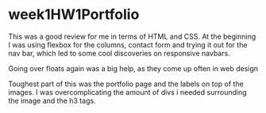 # week1HW1Portfolio

This was a good review for me in terms of HTML and CSS.  At the beginning I was
using flexbox for the columns, contact form and trying it out for the nav bar,
which led to some cool discoveries on responsive navbars.

Going over floats again was a big help, as they come up often in web design

Toughest part of this was the portfolio page and the labels on top of the
images.  I was overcomplicating the amount of divs i needed surrounding the
image and the h3 tags.
